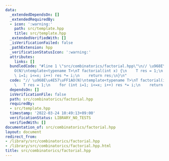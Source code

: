 ```yaml
---
data:
  _extendedDependsOn: []
  _extendedRequiredBy:
  - icon: ':warning:'
    path: src/template.hpp
    title: src/template.hpp
  _extendedVerifiedWith: []
  _isVerificationFailed: false
  _pathExtension: hpp
  _verificationStatusIcon: ':warning:'
  attributes:
    links: []
  bundledCode: "#line 1 \"src/combinatorics/factorial.hpp\"\n// \u968E\u4E57\uFF1A\
    O(N)\ntemplate<typename T>\nT factorial(int x) {\n    T res = 1;\n    for (int\
    \ i=1; i<=x; i++) res *= i;\n    return res;\n}\n"
  code: "// \u968E\u4E57\uFF1AO(N)\ntemplate<typename T>\nT factorial(int x) {\n \
    \   T res = 1;\n    for (int i=1; i<=x; i++) res *= i;\n    return res;\n}\n"
  dependsOn: []
  isVerificationFile: false
  path: src/combinatorics/factorial.hpp
  requiredBy:
  - src/template.hpp
  timestamp: '2022-03-24 10:49:13+09:00'
  verificationStatus: LIBRARY_NO_TESTS
  verifiedWith: []
documentation_of: src/combinatorics/factorial.hpp
layout: document
redirect_from:
- /library/src/combinatorics/factorial.hpp
- /library/src/combinatorics/factorial.hpp.html
title: src/combinatorics/factorial.hpp
---
```

